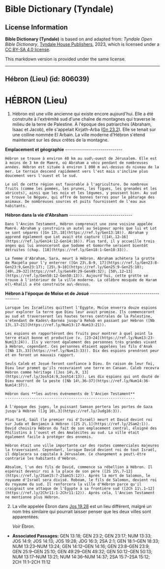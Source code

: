 # Bible Dictionary (Tyndale)

## License Information

**Bible Dictionary (Tyndale)** is based on and adapted from: _Tyndale Open Bible Dictionary_, [Tyndale House Publishers](https://tyndaleopenresources.com/), 2023, which is licensed under a [CC BY-SA 4.0 license](https://creativecommons.org/licenses/by-sa/4.0/legalcode.en).

This markdown version is provided under the same license.



--------------------------------

## Hébron (Lieu) (id: 806039)

HÉBRON (Lieu)
=============

1. Hébron est une ville ancienne qui existe encore aujourd'hui. Elle a été construite à l'extrémité sud d'une chaîne de montagnes qui traverse le milieu de la terre de Palestine. À l'époque des patriarches (Abraham, Isaac et Jacob), elle s'appelait Kirjath\-Arba ([Gn 23\.2](https://ref.ly/Gen23:2)). Elle se tenait sur une colline nommée El Arbain. La ville moderne d'Hébron s'étend maintenant sur les deux crêtes de la montagne.

 **Emplacement et géographie**
    -----------------------------

    Hébron se trouve à environ 40 km au sud\-ouest de Jérusalem. Elle est à moins de 3 km de Mamré, où Abraham a vécu pendant de nombreuses années. Hébron est située à environ 1 000 m au\-dessus du niveau de la mer. Le terrain descend rapidement vers l'est mais s'incline plus doucement vers l'ouest et le sud.

    Le sol de cette région est favorable à l'agriculture. De nombreux fruits (comme les pommes, les prunes, les figues, les grenades et les abricots), ainsi que les noix et les légumes, y poussent bien. Au sud se trouve le Néguev, qui offre de bonnes terres pour le pâturage des animaux. De nombreuses sources et puits fournissent de l'eau aux habitants.

 **Hébron dans la vie d'Abraham**
    --------------------------------

    Dans l'Ancien Testament, Hébron comprenait une zone voisine appelée Mamré. Abraham y construira un autel au Seigneur après que lui et Lot se sont séparés ([Gn 13\.18](https://ref.ly/Gen13:18)). Abraham y apprend également que Lot avait été capturé ([14\.12–16](https://ref.ly/Gen14:12-Gen14:16)). Plus tard, il y accueille trois anges qui lui annonceront que Sodome et Gomorrhe seraient bientôt détruites (chap. [18](https://ref.ly/Gen18:1-Gen18:33)).

    La femme d'Abraham, Sara, meurt à Hébron. Abraham achètera la grotte de Macpéla pour l'y enterrer ([Gn 23\.8–9, 17](https://ref.ly/Gen23:8-Gen23:9,Gen23:17); [25\.9–10](https://ref.ly/Gen25:9-Gen25:10); [49\.29–32](https://ref.ly/Gen49:29-Gen49:32); [50\.12–13](https://ref.ly/Gen50:12-Gen50:13)). Aujourd'hui, cette grotte se trouve à l'intérieur de la ville moderne. La célèbre mosquée de Haram el\-Khalil a été construite au\-dessus.

 **Hébron à l'époque de Moïse et de Josué**
    ------------------------------------------

    Lorsque les Israélites quittent l'Égypte, Moïse enverra douze espions pour explorer la terre que Dieu leur avait promise. Ils commenceront au sud et traverseront les hautes terres centrales de la Palestine, s'étendant de Kadès\-Barnéa jusqu'à Rehob en passant par Hébron ([Nb 13\.17–21](https://ref.ly/Num13:17-Num13:21)).

    Les espions en rapportéront des fruits pour montrer à quel point la terre était bonne et productive (v. [23–24](https://ref.ly/Num13:23-Num13:24)). Ils y verront également des personnes très grandes vivant à Hébron, cependant. Ces personnes étaient appelées les fils d'Anak ([Nb 13\.33](https://ref.ly/Num13:33)). Dix des espions prendront peur et en feront un mauvais rapport.

    Seuls Caleb et Josué feront confiance à Dieu. En raison de leur foi, Dieu leur promet qu'ils recevraient une terre en Canaan. Caleb recevra Hébron comme héritage ([Jos 14\.9, 13](https://ref.ly/Josh14:9,Josh14:13)). Les dix espions qui ont douté de Dieu mourront de la peste ([Nb 14\.36–37](https://ref.ly/Num14:36-Num14:37)).

    Hébron dans **les autres événements de l'Ancien Testament**
    -----------------------------------------------------------

    À l'époque des juges, le puissant Samson portera les portes de Gaza jusqu'à Hébron ([Jg 16\.3](https://ref.ly/Judg16:3)).

    Plus tard, Saül (le premier roi d'Israël) meurt et David devint roi sur Juda et Benjamin à Hébron ([2S 2\.1](https://ref.ly/2Sam2:1)). David choisira Hébron du fait de son emplacement central, éloigné des Philistins à l'ouest et des Amalécites au sud. La ville était également facile à protéger des ennemis.

    Hébron était une ville importante car des routes commerciales majeures la traversaient. Cependant, lorsque David devient roi de tout Israël, il déplacera sa capitale à Jérusalem. Ce changement a peut\-être contrarié les habitants d'Hébron.

    Absalom, l'un des fils de David, commence sa rébellion à Hébron. Il espérait devenir roi à la place de son père ([2S 15\.7–12](https://ref.ly/2Sam15:7-2Sam15:12)). Après la mort de Salomon, le royaume d'Israël sera divisé. Roboam, le fils de Salomon, devient roi du royaume du sud. Il renforcera la ville d'Hébron parce qu'il craignait une attaque de l'Égypte à sa frontière sud ([2Ch 11\.1–12](https://ref.ly/2Chr11:1-2Chr11:12)). Après cela, l'Ancien Testament ne mentionne plus Hébron.

2. La ville appelée Ébron dans [Jos 19\.28](https://ref.ly/Josh19:28) est un lieu différent, malgré un nom très similaire qui pourrait laisser penser que les deux villes sont apparentées.

    *Voir* Ébron.

* **Associated Passages:** GEN 13:18; GEN 23:2; GEN 23:17; NUM 13:33; JOS 14:9; JOS 14:13; JOS 19:28; JDG 16:3; 2SA 2:1; GEN 18:1–GEN 18:33; NUM 13:23–NUM 13:24; GEN 14:12–GEN 14:16; GEN 23:8–GEN 23:9; GEN 25:9–GEN 25:10; GEN 49:29–GEN 49:32; GEN 50:12–GEN 50:13; NUM 13:17–NUM 13:21; NUM 14:36–NUM 14:37; 2SA 15:7–2SA 15:12; 2CH 11:1–2CH 11:12

